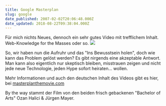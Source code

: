 ```yaml
---
title: Google Masterplan
slug: google
date_published: 2007-02-02T20:06:48.000Z
date_updated: 2018-08-22T09:38:04.000Z
---
```


Für mich nichts Neues, dennoch ein sehr gutes Video mit trefflichem Inhalt.
Web-Knowledge for the Masses oder so.
[![](//i9.tinypic.com/4c1hhz8.png)](__GHOST_URL__/02/google/#more-1902)

So, wir haben nun die Aufruhr und das "Ins Bewusstsein holen", doch wie kann das Problem gelöst werden? Es gibt nirgends eine akzeptable Antwort. Man kann also eigentlich nur skeptisch bleiben, misstrauen zeigen und nicht jede neue Technologie, jeden Hype sofort heiraten... wollen.

Mehr Informationen und auch den deutschen Inhalt des Videos gibt es hier, bei [masterplanthemovie.com](http://masterplanthemovie.com/)

By the way stammt der Film von den beiden frisch gebackenen "Bachelor of Arts" Ozan Halici & Jürgen Mayer.
